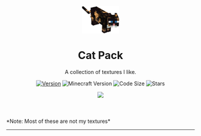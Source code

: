 <div align="center">
  <!-- Logo and Title -->
  <img src="pack.png" alt="logo" width="20%"/>
  <h1>Cat Pack</h1>
  <p>A collection of textures I like.</p>

  <!-- Fancy badges -->
<a href="https://github.com/cqb13/Numby-hack/releases"><img src="https://img.shields.io/badge/Version-v.13-blue" alt="Version"></a>
<img src="https://img.shields.io/badge/Minecraft%20Version-1.19-blue" alt="Minecraft Version">
<img src="https://img.shields.io/github/languages/code-size/cqb13/Cat-Pack" alt="Code Size">
<img src="https://img.shields.io/github/stars/cqb13/Cat-Pack" alt="Stars">
</div>

<div align="center">
  <a href="https://discord.gg/UNK89z7en3"><img src="https://invidget.switchblade.xyz/UNK89z7en3"></a>
</div>
<br/><br/><br/>
*Note: Most of these are not my textures*
<hr/>
